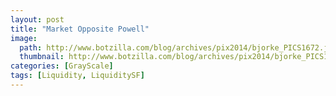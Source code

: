```yaml
---
layout: post
title: "Market Opposite Powell"
image:
  path: http://www.botzilla.com/blog/archives/pix2014/bjorke_PICS1672.jpg
  thumbnail: http://www.botzilla.com/blog/archives/pix2014/bjorke_PICS1672.jpg
categories: [GrayScale]
tags: [Liquidity, LiquiditySF]
---
```





